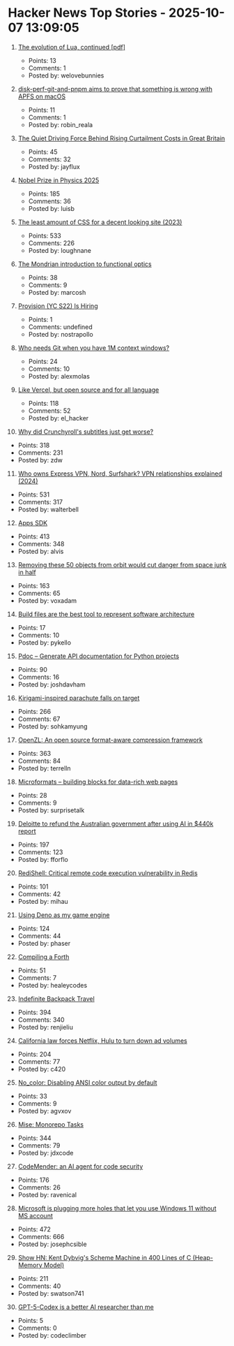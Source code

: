 # Hacker News Top Stories - 2025-10-07 13:09:05

1. [The evolution of Lua, continued [pdf]](https://www.lua.org/doc/cola.pdf)
   - Points: 13
   - Comments: 1
   - Posted by: welovebunnies

2. [disk-perf-git-and-pnpm aims to prove that something is wrong with APFS on macOS](https://github.com/NullVoxPopuli/disk-perf-git-and-pnpm)
   - Points: 11
   - Comments: 1
   - Posted by: robin_reala

3. [The Quiet Driving Force Behind Rising Curtailment Costs in Great Britain](https://ukerc.ac.uk/news/transmission-network-unavailability-the-quiet-driving-force-behind-rising-curtailment-costs-in-great-britain/)
   - Points: 45
   - Comments: 32
   - Posted by: jayflux

4. [Nobel Prize in Physics 2025](https://www.nobelprize.org/prizes/physics/2025/popular-information/)
   - Points: 185
   - Comments: 36
   - Posted by: luisb

5. [The least amount of CSS for a decent looking site (2023)](https://thecascade.dev/article/least-amount-of-css/)
   - Points: 533
   - Comments: 226
   - Posted by: loughnane

6. [The Mondrian introduction to functional optics](http://marcosh.github.io/post/2025/10/07/the-mondrian-introduction-to-functional-optics.html)
   - Points: 38
   - Comments: 9
   - Posted by: marcosh

7. [Provision (YC S22) Is Hiring](https://www.ycombinator.com/companies/provision/jobs/JJ9fZxg-fullstack-software-engineer-in-person-toronto-canada)
   - Points: 1
   - Comments: undefined
   - Posted by: nostrapollo

8. [Who needs Git when you have 1M context windows?](https://www.alexmolas.com/2025/07/28/unexpected-benefit-llm.html)
   - Points: 24
   - Comments: 10
   - Posted by: alexmolas

9. [Like Vercel, but open source and for all language](https://github.com/hunvreus/devpush)
   - Points: 118
   - Comments: 52
   - Posted by: el_hacker

10. [Why did Crunchyroll's subtitles just get worse?](https://animebythenumbers.substack.com/p/worse-crunchyroll-subtitles)
   - Points: 318
   - Comments: 231
   - Posted by: zdw

11. [Who owns Express VPN, Nord, Surfshark? VPN relationships explained (2024)](https://windscribe.com/blog/the-vpn-relationship-map/)
   - Points: 531
   - Comments: 317
   - Posted by: walterbell

12. [Apps SDK](https://developers.openai.com/apps-sdk/)
   - Points: 413
   - Comments: 348
   - Posted by: alvis

13. [Removing these 50 objects from orbit would cut danger from space junk in half](https://arstechnica.com/space/2025/10/everyone-but-china-has-pretty-much-stopped-littering-in-low-earth-orbit/)
   - Points: 163
   - Comments: 65
   - Posted by: voxadam

14. [Build files are the best tool to represent software architecture](https://blogsystem5.substack.com/p/you-are-holding-build-files-wrong)
   - Points: 17
   - Comments: 10
   - Posted by: pykello

15. [Pdoc – Generate API documentation for Python projects](https://pdoc.dev/)
   - Points: 90
   - Comments: 16
   - Posted by: joshdavham

16. [Kirigami-inspired parachute falls on target](https://physicsworld.com/a/kirigami-inspired-parachute-falls-on-target/)
   - Points: 266
   - Comments: 67
   - Posted by: sohkamyung

17. [OpenZL: An open source format-aware compression framework](https://engineering.fb.com/2025/10/06/developer-tools/openzl-open-source-format-aware-compression-framework/)
   - Points: 363
   - Comments: 84
   - Posted by: terrelln

18. [Microformats – building blocks for data-rich web pages](https://microformats.org)
   - Points: 28
   - Comments: 9
   - Posted by: surprisetalk

19. [Deloitte to refund the Australian government after using AI in $440k report](https://www.theguardian.com/australia-news/2025/oct/06/deloitte-to-pay-money-back-to-albanese-government-after-using-ai-in-440000-report)
   - Points: 197
   - Comments: 123
   - Posted by: fforflo

20. [RediShell: Critical remote code execution vulnerability in Redis](https://www.wiz.io/blog/wiz-research-redis-rce-cve-2025-49844)
   - Points: 101
   - Comments: 42
   - Posted by: mihau

21. [Using Deno as my game engine](https://explodi.tubatuba.net/2025/09/26/using-deno-as-my-game-engine)
   - Points: 124
   - Comments: 44
   - Posted by: phaser

22. [Compiling a Forth](https://healeycodes.com/compiling-a-forth)
   - Points: 51
   - Comments: 7
   - Posted by: healeycodes

23. [Indefinite Backpack Travel](https://jeremymaluf.com/onebag/)
   - Points: 394
   - Comments: 340
   - Posted by: renjieliu

24. [California law forces Netflix, Hulu to turn down ad volumes](https://www.politico.com/news/2025/10/06/dial-it-down-california-forces-netflix-hulu-to-lower-ad-volume-00595663)
   - Points: 204
   - Comments: 77
   - Posted by: c420

25. [No_color: Disabling ANSI color output by default](https://no-color.org/)
   - Points: 33
   - Comments: 9
   - Posted by: agvxov

26. [Mise: Monorepo Tasks](https://github.com/jdx/mise/discussions/6564)
   - Points: 344
   - Comments: 79
   - Posted by: jdxcode

27. [CodeMender: an AI agent for code security](https://deepmind.google/discover/blog/introducing-codemender-an-ai-agent-for-code-security/)
   - Points: 176
   - Comments: 26
   - Posted by: ravenical

28. [Microsoft is plugging more holes that let you use Windows 11 without MS account](https://www.theverge.com/news/793579/microsoft-windows-11-local-account-bypass-workaround-changes)
   - Points: 472
   - Comments: 666
   - Posted by: josephcsible

29. [Show HN: Kent Dybvig's Scheme Machine in 400 Lines of C (Heap-Memory Model)](https://gist.github.com/swatson555/8cc36d8d022d7e5cc44a5edb2c4f7d0b)
   - Points: 211
   - Comments: 40
   - Posted by: swatson741

30. [GPT-5-Codex is a better AI researcher than me](https://www.seangoedecke.com/ai-research-with-codex/)
   - Points: 5
   - Comments: 0
   - Posted by: codeclimber

